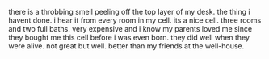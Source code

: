 there is a throbbing smell peeling off the top layer of my desk. the thing i havent done. i hear it from every room in my cell. its a nice cell. three rooms and two full baths. very expensive and i know my parents loved me since they bought me this cell before i was even born. they did well when they were alive. not great but well. better than my friends at the well-house. 
